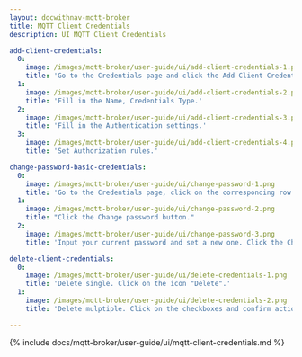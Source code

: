 ```yaml
---
layout: docwithnav-mqtt-broker
title: MQTT Client Credentials
description: UI MQTT Client Credentials

add-client-credentials:
  0:
    image: /images/mqtt-broker/user-guide/ui/add-client-credentials-1.png
    title: 'Go to the Credentials page and click the Add Client Credentials button, represented by a "plus" icon.'
  1:
    image: /images/mqtt-broker/user-guide/ui/add-client-credentials-2.png
    title: 'Fill in the Name, Credentials Type.'
  2:
    image: /images/mqtt-broker/user-guide/ui/add-client-credentials-3.png
    title: 'Fill in the Authentication settings.'
  3:
    image: /images/mqtt-broker/user-guide/ui/add-client-credentials-4.png
    title: 'Set Authorization rules.'

change-password-basic-credentials:
  0:
    image: /images/mqtt-broker/user-guide/ui/change-password-1.png
    title: 'Go to the Credentials page, click on the corresponding row and click the Edit button.'
  1:
    image: /images/mqtt-broker/user-guide/ui/change-password-2.png
    title: "Click the Change password button."
  2:
    image: /images/mqtt-broker/user-guide/ui/change-password-3.png
    title: 'Input your current password and set a new one. Click the Change password button'

delete-client-credentials:
  0:
    image: /images/mqtt-broker/user-guide/ui/delete-credentials-1.png
    title: 'Delete single. Click on the icon "Delete".'
  1:
    image: /images/mqtt-broker/user-guide/ui/delete-credentials-2.png
    title: 'Delete mulptiple. Click on the checkboxes and confirm action by clicking on the button "Delete" in the top right corner.'

---
```


{% include docs/mqtt-broker/user-guide/ui/mqtt-client-credentials.md %}
